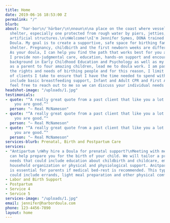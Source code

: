 ```yaml
---
title: Home
date: 2019-06-16 18:53:00 Z
permalink: "/"
blurb: 
about: "har·bor\n/ˈhärbər/\n\nnoun\n\na place on the coast where vessels may find
  shelter, especially one protected from rough water by piers, jetties, and other
  artificial structures.\n\nWelcome!\nI'm Jennifer Symes, DONA trained Birth and Postpartum
  Doula. My goal is to create a supportive, safe space for birthing families to find
  shelter. Pregnancy, childbirth and the first newborn weeks are different for everyone.
  As your doula, I can help you find the path that works best for you and your baby.
  I provide non-judgmental care, education, hands-on support and encouragement. My
  background in Early Childhood Education and Psychology as well as my experience
  as a parent to four amazing children, lead me to doula work. I am passionate about
  the rights and needs of birthing people and for this reason, I limit the number
  of clients I take to ensure that I have the time needed to spend with each. My skills
  include basic breastfeeding support, Infant and Adult CPR and First Aid Certification.\n\nPlease,
  feel free to reach out to me so we can discuss your individual needs and wishes. "
headshot-image: "/uploads/1.jpg"
testimonials:
- quote: "“A really great quote from a past client that like you a lot and think that
    you are good.”"
  person: "— Real McNameson"
- quote: "“A really great quote from a past client that like you a lot and think that
    you are good.”"
  person: "— Real McNameson"
- quote: "“A really great quote from a past client that like you a lot and think that
    you are good.”"
  person: "— Real McNameson"
services-blurb: Prenatal, Birth and Postpartum Care
services:
- "Antipartum \nWhy hire a Doula for prenatal support?\nMeeting with me prenatally
  can help prepare you for the birth of your child. We will tailor a program to your
  needs that could include education about childbirth and childcare, emotional preparation,
  household organization or physical and physiological support. Anitpartum doula care
  is essential for parents if medical bed-rest is recommended. This type of support
  could include errands, light meal preparation and other physical comfort measures."
- Labor and Birth Support
- Postpartum
- Service 4
- Service 5
services-image: "/uploads/1.jpg"
email: jennifer@harbordoula.com
phone: 123-4456-7890
layout: home
---
```


